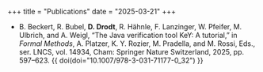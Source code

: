 +++
title = "Publications"
date = "2025-03-21"
+++

- B. Beckert, R. Bubel, **D. Drodt**, R. Hähnle, F. Lanzinger, W. Pfeifer, M. Ulbrich, and A. Weigl, “The Java verification tool KeY: A tutorial,” in _Formal Methods_, A. Platzer, K. Y. Rozier, M. Pradella, and M. Rossi, Eds., ser. LNCS, vol. 14934, Cham: Springer Nature Switzerland, 2025, pp. 597–623. {{ doi(doi="10.1007/978-3-031-71177-0_32") }}

